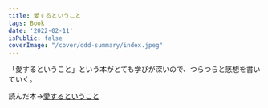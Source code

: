 ```yaml
---
title: 愛するということ
tags: Book
date: '2022-02-11'
isPublic: false
coverImage: "/cover/ddd-summary/index.jpeg"
---
```


「愛するということ」という本がとても学びが深いので、つらつらと感想を書いていく。
<br>

読んだ本→[愛するということ](https://amzn.to/3sFI2X5)